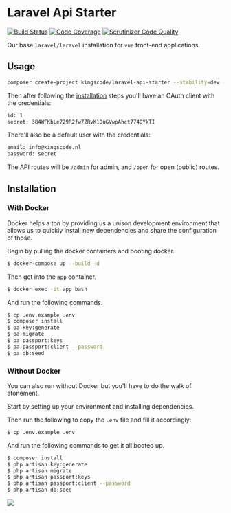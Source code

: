 # Laravel Api Starter

[![Build Status](https://scrutinizer-ci.com/g/kingscode/laravel-api-starter/badges/build.png?b=master)](https://scrutinizer-ci.com/g/kingscode/laravel-api-starter/build-status/master)
[![Code Coverage](https://scrutinizer-ci.com/g/kingscode/laravel-api-starter/badges/coverage.png?b=master)](https://scrutinizer-ci.com/g/kingscode/laravel-api-starter/?branch=master)
[![Scrutinizer Code Quality](https://scrutinizer-ci.com/g/kingscode/laravel-api-starter/badges/quality-score.png?b=master)](https://scrutinizer-ci.com/g/kingscode/laravel-api-starter/?branch=master)

Our base `laravel/laravel` installation for `vue` front-end applications.

## Usage
```bash
composer create-project kingscode/laravel-api-starter --stability=dev --prefer-source
```

Then after following the [installation](#installation) steps you'll have an OAuth client with the credentials:
```bash
id: 1
secret: 384WFKbLe729R2fw7ZRvK1DuGVwpAhct774DYkTI
```

There'll also be a default user with the credentials:
```bash
email: info@kingscode.nl
password: secret
```

The API routes will be `/admin` for admin, and `/open` for open (public) routes.

## Installation
### With Docker
Docker helps a ton by providing us a unison development environment that allows us to quickly install new dependencies and share the configuration of those.

Begin by pulling the docker containers and booting docker.
```bash
$ docker-compose up --build -d
```

Then get into the `app` container.
```bash
$ docker exec -it app bash
```

And run the following commands.
```bash
$ cp .env.example .env
$ composer install
$ pa key:generate
$ pa migrate
$ pa passport:keys
$ pa passport:client --password
$ pa db:seed
```

### Without Docker
You can also run without Docker but you'll have to do the walk of atonement. 

Start by setting up your environment and installing dependencies.

Then run the following to copy the `.env` file and fill it accordingly:
```bash
$ cp .env.example .env
```

And run the following commands to get it all booted up.
```bash
$ composer install
$ php artisan key:generate
$ php artisan migrate
$ php artisan passport:keys
$ php artisan passport:client --password
$ php artisan db:seed
```

<img src="https://external-content.duckduckgo.com/iu/?u=https%3A%2F%2Ftse2.explicit.bing.net%2Fth%3Fid%3DOIP.yP-yT-o8-1XeZ205ANoVKwHaD_%26pid%3DApi&f=1">
